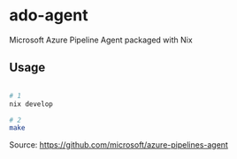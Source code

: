 # ado-agent
Microsoft Azure Pipeline Agent packaged with Nix

## Usage

```bash

# 1
nix develop

# 2
make

```

Source: https://github.com/microsoft/azure-pipelines-agent
